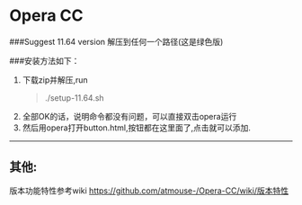 Opera CC  
=========================

###Suggest 11.64 version
解压到任何一个路径(这是绿色版)  
  
###安装方法如下：  
1. 下载zip并解压,run  
   > ./setup-11.64.sh
2. 全部OK的话，说明命令都没有问题，可以直接双击opera运行
3. 然后用opera打开button.html,按钮都在这里面了,点击就可以添加.

*****************************
其他:  
------------
版本功能特性参考wiki <https://github.com/atmouse-/Opera-CC/wiki/版本特性>
